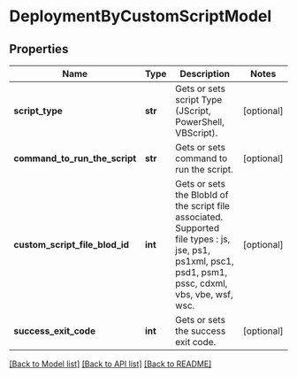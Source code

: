 # DeploymentByCustomScriptModel

## Properties
Name | Type | Description | Notes
------------ | ------------- | ------------- | -------------
**script_type** | **str** | Gets or sets script Type (JScript, PowerShell, VBScript). | [optional] 
**command_to_run_the_script** | **str** | Gets or sets command to run the script. | [optional] 
**custom_script_file_blod_id** | **int** | Gets or sets the BlobId of the script file associated.  Supported file types : js, jse, ps1, ps1xml, psc1, psd1, psm1, pssc, cdxml, vbs, vbe, wsf, wsc. | [optional] 
**success_exit_code** | **int** | Gets or sets the success exit code. | [optional] 

[[Back to Model list]](../README.md#documentation-for-models) [[Back to API list]](../README.md#documentation-for-api-endpoints) [[Back to README]](../README.md)


